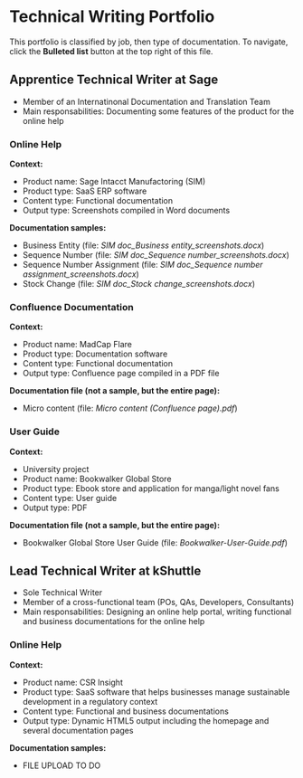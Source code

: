 # Technical Writing Portfolio
This portfolio is classified by job, then type of documentation. To navigate, click the **Bulleted list** button at the top right of this file.

## Apprentice Technical Writer at Sage
- Member of an Internatinonal Documentation and Translation Team
- Main responsabilities: Documenting some features of the product for the online help
### Online Help
**Context:**
- Product name: Sage Intacct Manufactoring (SIM)
- Product type: SaaS ERP software
- Content type: Functional documentation
- Output type: Screenshots compiled in Word documents

**Documentation samples:**
- Business Entity (file: *SIM doc_Business entity_screenshots.docx*)
- Sequence Number (file: *SIM doc_Sequence number_screenshots.docx*)
- Sequence Number Assignment (file: *SIM doc_Sequence number assignment_screenshots.docx*) 
- Stock Change (file: *SIM doc_Stock change_screenshots.docx*)
### Confluence Documentation
**Context:**
- Product name: MadCap Flare
- Product type: Documentation software
- Content type: Functional documentation
- Output type: Confluence page compiled in a PDF file

**Documentation file (not a sample, but the entire page):**
- Micro content (file: *Micro content (Confluence page).pdf*)
### User Guide
**Context:**
- University project
- Product name: Bookwalker Global Store
- Product type: Ebook store and application for manga/light novel fans
- Content type: User guide
- Output type: PDF

**Documentation file (not a sample, but the entire page):**
- Bookwalker Global Store User Guide (file: *Bookwalker-User-Guide.pdf*)
## Lead Technical Writer at kShuttle
- Sole Technical Writer
- Member of a cross-functional team (POs, QAs, Developers, Consultants)
- Main responsabilities: Designing an online help portal, writing functional and business documentations for the online help
### Online Help
**Context:**
- Product name: CSR Insight
- Product type: SaaS software that helps businesses manage sustainable development in a regulatory context
- Content type: Functional and business documentations
- Output type: Dynamic HTML5 output including the homepage and several documentation pages

**Documentation samples:**
- FILE UPLOAD TO DO
